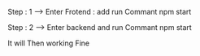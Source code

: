 Step : 1 --> Enter Frotend : add run Commant npm start

Step : 2 --> Enter backend and run Commant npm start

It will Then working Fine
